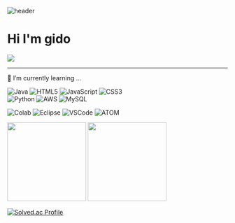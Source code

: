 ![header](https://capsule-render.vercel.app/api?type=wave&color=c0d6e4&text=Hello!World!&fontColor=CDA56D)
<br>
<h1>Hi I'm gido</h1>

<a href="https://hits.seeyoufarm.com"><img src="https://hits.seeyoufarm.com/api/count/incr/badge.svg?url=https%3A%2F%2Fgithub.com%2Fgidopa&count_bg=%2379C83D&title_bg=%23555555&icon=java.svg&icon_color=%23E7E7E7&title=hits&edge_flat=false"/></a>

<hr>

🌱 I’m currently learning ...
<div>
	
![Java](https://img.shields.io/badge/java-%23ED8B00.svg?style=for-the-badge&logo=java&logoColor=white)
	![HTML5](https://img.shields.io/badge/html5-%23E34F26.svg?style=for-the-badge&logo=html5&logoColor=white)
 	![JavaScript](https://img.shields.io/badge/javascript-%23323330.svg?style=for-the-badge&logo=javascript&logoColor=%23F7DF1E)
  	![CSS3](https://img.shields.io/badge/css3-%231572B6.svg?style=for-the-badge&logo=css3&logoColor=white)
<br>
 ![Python](https://img.shields.io/badge/python-3670A0?style=for-the-badge&logo=python&logoColor=ffdd54)
 ![AWS](https://img.shields.io/badge/AWS-%23FF9900.svg?style=for-the-badge&logo=amazon-aws&logoColor=white)
![MySQL](https://img.shields.io/badge/mysql-%2300f.svg?style=for-the-badge&logo=mysql&logoColor=white)
</div>
<p>
	
![Colab](https://img.shields.io/badge/Colab-F9AB00?style=for-the-badge&logo=googlecolab&color=525252)
![Eclipse](https://img.shields.io/badge/Eclipse-2C2255?style=for-the-badge&logo=eclipse&logoColor=white)
![VSCode](https://img.shields.io/badge/Visual_Studio_Code-0078D4?style=for-the-badge&logo=visual%20studio%20code&logoColor=white)
![ATOM](https://img.shields.io/badge/Atom-66595C?style=for-the-badge&logo=Atom&logoColor=white)
</p>

<p>
  <img height="180em" src="https://github-readme-stats.vercel.app/api?username=gidopa&show_icons=true&include_all_commits=true&bg_color=30,e96443,904e95&title_color=fff&text_color=fff">
  <img height="180em" src="https://github-readme-stats.vercel.app/api/top-langs/?username=gidopa&layout=compact&bg_color=30,e96443,904e95&title_color=fff&text_color=fff">
</p>

 
[![Solved.ac Profile](http://mazassumnida.wtf/api/v2/generate_badge?boj=jdm2131)](https://solved.ac/jdm2131/)

<!--
**gidopa/gidopa** is a ✨ _special_ ✨ repository because its `README.md` (this file) appears on your GitHub profile.

Here are some ideas to get you started:

- 🔭 I’m currently working on ...
- 🌱 I’m currently learning ...
- 👯 I’m looking to collaborate on ...
- 🤔 I’m looking for help with ...
- 💬 Ask me about ...
- 📫 How to reach me: ...
- 😄 Pronouns: ...
- ⚡ Fun fact: ...
-->
